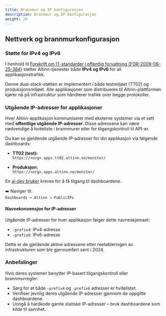 ```yaml
---
title: Brannmur og IP konfigurasjon
description: Brannmur og IP konfigurasjon
weight: 24
---
```


## Nettverk og brannmurkonfigurasjon

### Støtte for IPv4 og IPv6

I henhold til [Forskrift om IT-standarder i offentlig forvaltning (FOR-2009-06-25-384)](https://lovdata.no/dokument/SF/forskrift/2013-04-05-959) støtter Altinn-tjenester både **IPv4 og IPv6** for all applikasjonstrafikk.

Denne dual-stack-støtten er implementert i både testmiljøet (TT02) og produksjonsmiljøet. Alle applikasjoner som distribueres til Altinn-plattformen kjører nå på infrastruktur som håndterer trafikk over begge protokoller.

### Utgående IP-adresser for applikasjoner

Hver Altinn-applikasjon kommuniserer med eksterne systemer via et sett med **offentlige utgående IP-adresser**. Disse adressene kan være nødvendige å hviteliste i brannmurer eller for tilgangskontroll til API-er.

Du kan se gjeldende utgående IP-adresser for din applikasjon via følgende dashboards:

* **TT02 (test):**  
  `https://<org>.apps.tt02.altinn.no/monitor/`

* **Produksjon:**  
  `https://<org>.apps.altinn.no/monitor/`

En [ai-dev bruker](https://docs.altinn.studio/nb/altinn-studio/guides/administration/access-management/apps/) kreves for å få tilgang til dashboardene.

➡️ Naviger til:  
`Dashboards → Altinn → PublicIPs`

#### Navnekonvensjon for IP-adresser

Utgående IP-adresser for hver applikasjon følger dette navneskjemaet:

* `-prefix4`: IPv4-adresse  
* `-prefix6`: IPv6-adresse

Dette er de gjeldende aktive adressene etter reetableringen av infrastrukturen som ble gjennomført sent i 2024.

### Anbefalinger

Hvis deres systemer benytter IP-basert tilgangskontroll eller brannmurregler:

* Sørg for at både `-prefix4` og `-prefix6` adresser er hvitelistet.
* Verifiser jevnlig deres utgående IP-adresser gjennom de oppgitte dashboardene.
* Unngå å hardkode gamle statiske IP-adresser – bruk dashboardene som kilde til sannhet.

